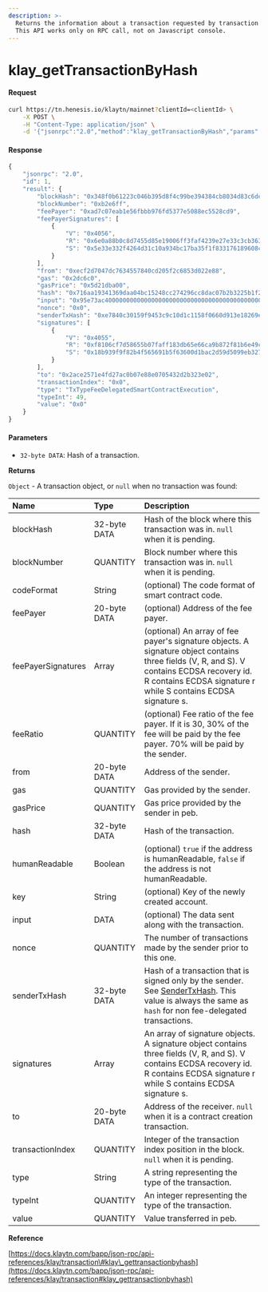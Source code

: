 ```yaml
---
description: >-
  Returns the information about a transaction requested by transaction hash.
  This API works only on RPC call, not on Javascript console.
---
```


# klay\_getTransactionByHash

#### Request

```bash
curl https://tn.henesis.io/klaytn/mainnet?clientId=<clientId> \
    -X POST \
    -H "Content-Type: application/json" \
    -d '{"jsonrpc":"2.0","method":"klay_getTransactionByHash","params":["0x716aa19341369daa04bc15248cc274296cc8dac07b2b3225b1f2b75522587ede"],"id":1}'
```

#### Response

```javascript
{
    "jsonrpc": "2.0",
    "id": 1,
    "result": {
        "blockHash": "0x348f0b61223c046b395d8f4c99be394384cb8034d83c6de55890ea5aa62ddc31",
        "blockNumber": "0xb2e6ff",
        "feePayer": "0xad7c07eab1e56fbbb976fd5377e5088ec5528cd9",
        "feePayerSignatures": [
            {
                "V": "0x4056",
                "R": "0x6e0a88b0c8d7455d85e19006ff3faf4239e27e33c3cb363dd00456ccbf37dad2",
                "S": "0x5e33e332f4264d31c10a934bc17ba35f1f833176189608c1c9c3ab5edda7018d"
            }
        ],
        "from": "0xecf2d7047dc7634557840cd205f2c6853d022e88",
        "gas": "0x2dc6c0",
        "gasPrice": "0x5d21dba00",
        "hash": "0x716aa19341369daa04bc15248cc274296cc8dac07b2b3225b1f2b75522587ede",
        "input": "0x95e73ac4000000000000000000000000000000000000000000000000000000000000002000000000000000000000000000000000000000000000000000000000000000462361353032393033342d323866322d343735622d396136622d3361656435633631333263342335303338333231343036663262623238366332383333646436653564616561350000000000000000000000000000000000000000000000000000",
        "nonce": "0x0",
        "senderTxHash": "0xe7840c30159f9453c9c10d1c1158f0660d913e18269edaa18e8e501868c2d26d",
        "signatures": [
            {
                "V": "0x4055",
                "R": "0xf8106cf7d58655b07faff183db65e66ca9b872f81b6e49c06b1eddf72b29864",
                "S": "0x18b939f9f82b4f565691b5f63600d1bac2d59d5099eb327486c188c745e5d147"
            }
        ],
        "to": "0x2ace2571e4fd27ac0b07e88e0705432d2b323e02",
        "transactionIndex": "0x0",
        "type": "TxTypeFeeDelegatedSmartContractExecution",
        "typeInt": 49,
        "value": "0x0"
    }
}
```

#### Parameters

* `32-byte DATA`: Hash of a transaction.

**Returns**

`Object` - A transaction object, or `null` when no transaction was found:

| Name | Type | Description |
| :--- | :--- | :--- |
| blockHash | 32-byte DATA | Hash of the block where this transaction was in. `null` when it is pending. |
| blockNumber | QUANTITY | Block number where this transaction was in. `null` when it is pending. |
| codeFormat | String | \(optional\) The code format of smart contract code. |
| feePayer | 20-byte DATA | \(optional\) Address of the fee payer. |
| feePayerSignatures | Array | \(optional\) An array of fee payer's signature objects. A signature object contains three fields \(V, R, and S\). V contains ECDSA recovery id. R contains ECDSA signature r while S contains ECDSA signature s. |
| feeRatio | QUANTITY | \(optional\) Fee ratio of the fee payer. If it is 30, 30% of the fee will be paid by the fee payer. 70% will be paid by the sender. |
| from | 20-byte DATA | Address of the sender. |
| gas | QUANTITY | Gas provided by the sender. |
| gasPrice | QUANTITY | Gas price provided by the sender in peb. |
| hash | 32-byte DATA | Hash of the transaction. |
| humanReadable | Boolean | \(optional\) `true` if the address is humanReadable, `false` if the address is not humanReadable. |
| key | String | \(optional\) Key of the newly created account. |
| input | DATA | \(optional\) The data sent along with the transaction. |
| nonce | QUANTITY | The number of transactions made by the sender prior to this one. |
| senderTxHash | 32-byte DATA | Hash of a transaction that is signed only by the sender. See [SenderTxHash](). This value is always the same as `hash` for non fee-delegated transactions. |
| signatures | Array | An array of signature objects. A signature object contains three fields \(V, R, and S\). V contains ECDSA recovery id. R contains ECDSA signature r while S contains ECDSA signature s. |
| to | 20-byte DATA | Address of the receiver. `null` when it is a contract creation transaction. |
| transactionIndex | QUANTITY | Integer of the transaction index position in the block. `null` when it is pending. |
| type | String | A string representing the type of the transaction. |
| typeInt | QUANTITY | An integer representing the type of the transaction. |
| value | QUANTITY | Value transferred in peb. |

**Reference**

[https://docs.klaytn.com/bapp/json-rpc/api-references/klay/transaction\#klay\_gettransactionbyhash](https://docs.klaytn.com/bapp/json-rpc/api-references/klay/transaction#klay_gettransactionbyhash)

